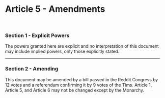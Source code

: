 # Article 5 - Amendments

<br>

### Section 1 - Explicit Powers

The powers granted here are explicit and no interpretation of this document may include implied powers, only those explicitly stated. 

---

### Section 2 - Amending

This document may be amended by a bill passed in the Reddit Congress by 12 votes and a referendum confirming it by 9 votes of the Tims. Article 1, Article 5, and Article 6 may not be changed except by the Monarchy.
